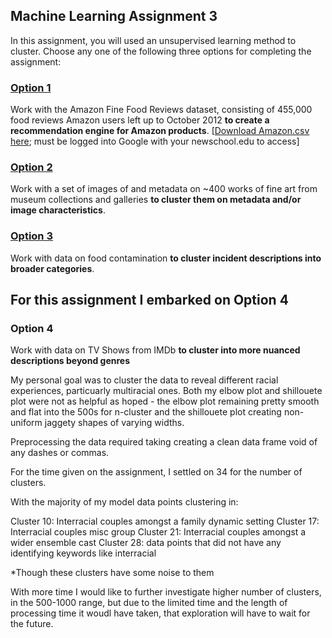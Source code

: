 ## Machine Learning Assignment 3

In this assignment, you will used an unsupervised learning method to cluster. Choose any one of the following three options for completing the assignment: 

### [Option 1](https://github.com/visualizedata/ml/tree/master/final_assignment_3/option_1)

Work with the Amazon Fine Food Reviews dataset, consisting of 455,000 food reviews Amazon users left up to October 2012 **to create a recommendation engine for Amazon products**. [[Download Amazon.csv here](https://drive.google.com/open?id=0Bxpj6pLMNxkTMXBtRFAydXJPQ2s); must be logged into Google with your newschool.edu to access]

### [Option 2](https://github.com/visualizedata/ml/tree/master/final_assignment_3/option_2)

Work with a set of images of and metadata on ~400 works of fine art from museum collections and galleries **to cluster them on metadata and/or image characteristics**. 

### [Option 3](https://github.com/visualizedata/ml/tree/master/final_assignment_3/option_3)

Work with data on food contamination **to cluster incident descriptions into broader categories**. 

## For this assignment I embarked on Option 4

### Option 4

Work with data on TV Shows from IMDb **to cluster into more nuanced descriptions beyond genres**

My personal goal was to cluster the data to reveal different racial experiences, particuarly multiracial ones. Both my elbow plot and shillouete plot were not as helpful as hoped - the elbow plot remaining pretty smooth and flat into the 500s for n-cluster and the shillouete plot creating non-uniform jaggety shapes of varying widths. 

Preprocessing the data required taking creating a clean data frame void of any dashes or commas.

For the time given on the assignment, I settled on 34 for the number of clusters.

With the majority of my model data points clustering in:

Cluster 10: Interracial couples amongst a family dynamic setting
Cluster 17: Interracial couples misc group
Cluster 21: Interracial couples amongst a wider ensemble cast
Cluster 28: data points that did not have any identifying keywords like interracial 

*Though these clusters have some noise to them

With more time I would like to further investigate higher number of clusters, in the 500-1000 range, but due to the limited time and the length of processing time it woudl have taken, that exploration will have to wait for the future. 
